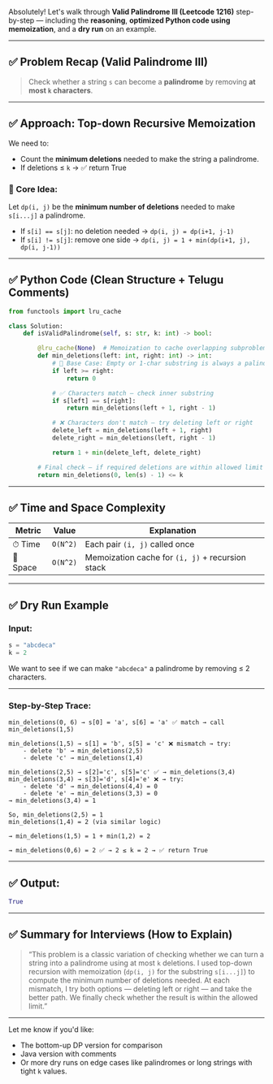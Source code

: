 Absolutely! Let's walk through **Valid Palindrome III (Leetcode 1216)** step-by-step — including the **reasoning**, **optimized Python code using memoization**, and a **dry run** on an example.

---

## ✅ Problem Recap (Valid Palindrome III)

> Check whether a string `s` can become a **palindrome** by removing **at most `k` characters**.

---

## ✅ Approach: Top-down **Recursive Memoization**

We need to:

* Count the **minimum deletions** needed to make the string a palindrome.
* If deletions ≤ `k` → ✅ return True

### 🔁 Core Idea:

Let `dp(i, j)` be the **minimum number of deletions** needed to make `s[i...j]` a palindrome.

* If `s[i] == s[j]`: no deletion needed → `dp(i, j) = dp(i+1, j-1)`
* If `s[i] != s[j]`: remove one side →
  `dp(i, j) = 1 + min(dp(i+1, j), dp(i, j-1))`

---

## ✅ Python Code (Clean Structure + Telugu Comments)

```python
from functools import lru_cache

class Solution:
    def isValidPalindrome(self, s: str, k: int) -> bool:

        @lru_cache(None)  # Memoization to cache overlapping subproblems
        def min_deletions(left: int, right: int) -> int:
            # 🛑 Base Case: Empty or 1-char substring is always a palindrome
            if left >= right:
                return 0

            # ✅ Characters match — check inner substring
            if s[left] == s[right]:
                return min_deletions(left + 1, right - 1)

            # ❌ Characters don't match — try deleting left or right
            delete_left = min_deletions(left + 1, right)
            delete_right = min_deletions(left, right - 1)

            return 1 + min(delete_left, delete_right)

        # Final check — if required deletions are within allowed limit
        return min_deletions(0, len(s) - 1) <= k
```

---

## ✅ Time and Space Complexity

| Metric   | Value    | Explanation                                      |
| -------- | -------- | ------------------------------------------------ |
| ⏱ Time   | `O(N^2)` | Each pair `(i, j)` called once                   |
| 🧠 Space | `O(N^2)` | Memoization cache for `(i, j)` + recursion stack |

---

## ✅ Dry Run Example

### Input:

```python
s = "abcdeca"
k = 2
```

We want to see if we can make `"abcdeca"` a palindrome by removing ≤ 2 characters.

---

### Step-by-Step Trace:

```text
min_deletions(0, 6) → s[0] = 'a', s[6] = 'a' ✅ match → call min_deletions(1,5)

min_deletions(1,5) → s[1] = 'b', s[5] = 'c' ❌ mismatch → try:
    - delete 'b' → min_deletions(2,5)
    - delete 'c' → min_deletions(1,4)

min_deletions(2,5) → s[2]='c', s[5]='c' ✅ → min_deletions(3,4)
min_deletions(3,4) → s[3]='d', s[4]='e' ❌ → try:
    - delete 'd' → min_deletions(4,4) = 0
    - delete 'e' → min_deletions(3,3) = 0
→ min_deletions(3,4) = 1

So, min_deletions(2,5) = 1
min_deletions(1,4) = 2 (via similar logic)

→ min_deletions(1,5) = 1 + min(1,2) = 2

→ min_deletions(0,6) = 2 ✅ → 2 ≤ k = 2 → ✅ return True
```

---

## ✅ Output:

```python
True
```

---

## ✅ Summary for Interviews (How to Explain)

> “This problem is a classic variation of checking whether we can turn a string into a palindrome using at most `k` deletions. I used top-down recursion with memoization (`dp(i, j)` for the substring `s[i...j]`) to compute the minimum number of deletions needed. At each mismatch, I try both options — deleting left or right — and take the better path. We finally check whether the result is within the allowed limit.”

---

Let me know if you'd like:

* The bottom-up DP version for comparison
* Java version with comments
* Or more dry runs on edge cases like palindromes or long strings with tight `k` values.
